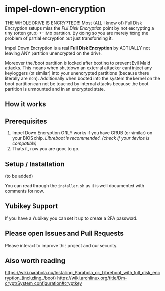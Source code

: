 # impel-down-encryption
THE WHOLE DRIVE IS ENCRYPTED!!! 
Most (ALL i know of) Full Disk Encryption setups miss the _Full Disk Encryption_ point by not encrypting a tiny (often grub) +-1Mb partition.
By doing so you are merely fixing the problem of partial encryption but just transforming it.

Impel Down Encryption is a real **Full Disk Encryption** by ACTUALLY not leaving ANY partition unencrypted on the drive.

Moreover the /boot partition is locked after booting to prevent Evil Maid attacks.
This means when shutdown an external attacker cant inject any keyloggers (or similar) into your unencrypted partitions (because there literally are non). Additionally when booted into the system the kernel on the boot partition can not be touched by internal attacks because the boot partition is unmounted and in an encrypted state.
## How it works



## Prerequisites
1. Impel Down Encryption ONLY works if you have GRUB (or similar) on your BIOS chip. _Libreboot is recommended. (check if your device is compatible)_
2. Thats it, now you are good to go.

## Setup / Installation
(to be added)

You can read through the ```installer.sh``` as it is well documented with comments for now.

## Yubikey Support
If you have a Yubikey you can set it up to create a 2FA password.

## Please open Issues and Pull Requests
Please interact to improve this project and our security.

## Also worth reading
https://wiki.parabola.nu/Installing_Parabola_on_Libreboot_with_full_disk_encryption_(including_/boot)
https://wiki.archlinux.org/title/Dm-crypt/System_configuration#cryptkey
